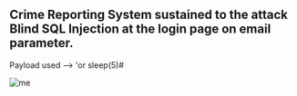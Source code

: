 ## Crime Reporting System sustained to the attack Blind SQL Injection at the login page on email parameter.

Payload used --> 'or sleep(5)#

<img src="https://github.com/saitamang/POC-DUMP/blob/main/Crime%20Management%20System/img/sqli%20login.png?raw=true" title="me">
